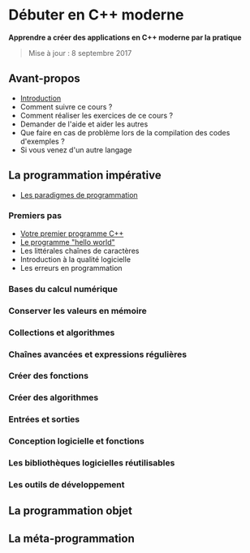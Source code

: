 
# Débuter en C++ moderne

**Apprendre a créer des applications en C++ moderne par la pratique**

> Mise à jour : 8 septembre 2017

## Avant-propos

- [Introduction](01-introduction/01-introduction.md)
- Comment suivre ce cours ?
- Comment réaliser les exercices de ce cours ?
- Demander de l'aide et aider les autres
- Que faire en cas de problème lors de la compilation des codes d'exemples ?
- Si vous venez d'un autre langage

## La programmation impérative

- [Les paradigmes de programmation](02-imperatif/01-paradigmes.md)

### Premiers pas

- [Votre premier programme C++](02-imperatif/01-premiers-pas/01-minimum.md)
- [Le programme "hello world"](02-imperatif/01-premiers-pas/02-hello-world.md)
- Les littérales chaînes de caractères
- Introduction à la qualité logicielle
- Les erreurs en programmation

### Bases du calcul numérique

### Conserver les valeurs en mémoire

### Collections et algorithmes

### Chaînes avancées et expressions régulières

### Créer des fonctions

### Créer des algorithmes

### Entrées et sorties

### Conception logicielle et fonctions

### Les bibliothèques logicielles réutilisables

### Les outils de développement

## La programmation objet

## La méta-programmation

